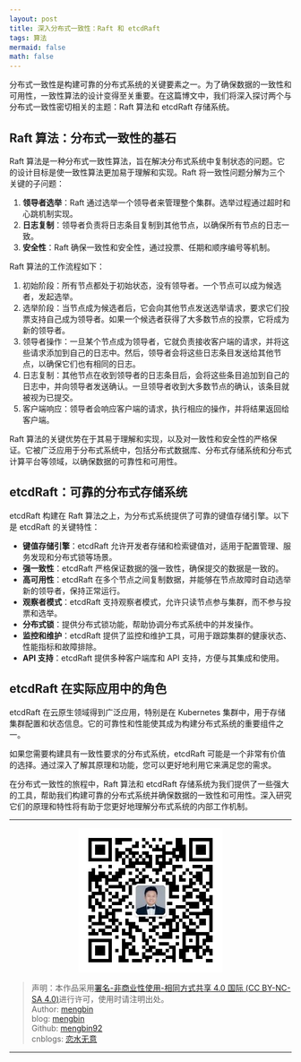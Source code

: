 ```yaml
---
layout: post
title: 深入分布式一致性：Raft 和 etcdRaft
tags: 算法
mermaid: false
math: false
---  
```


分布式一致性是构建可靠的分布式系统的关键要素之一。为了确保数据的一致性和可用性，一致性算法的设计变得至关重要。在这篇博文中，我们将深入探讨两个与分布式一致性密切相关的主题：Raft 算法和 etcdRaft 存储系统。

## Raft 算法：分布式一致性的基石

Raft 算法是一种分布式一致性算法，旨在解决分布式系统中复制状态的问题。它的设计目标是使一致性算法更加易于理解和实现。Raft 将一致性问题分解为三个关键的子问题：

1. **领导者选举**：Raft 通过选举一个领导者来管理整个集群。选举过程通过超时和心跳机制实现。
2. **日志复制**：领导者负责将日志条目复制到其他节点，以确保所有节点的日志一致。
3. **安全性**：Raft 确保一致性和安全性，通过投票、任期和顺序编号等机制。

Raft 算法的工作流程如下：

1. 初始阶段：所有节点都处于初始状态，没有领导者。一个节点可以成为候选者，发起选举。
2. 选举阶段：当节点成为候选者后，它会向其他节点发送选举请求，要求它们投票支持自己成为领导者。如果一个候选者获得了大多数节点的投票，它将成为新的领导者。
3. 领导者操作：一旦某个节点成为领导者，它就负责接收客户端的请求，并将这些请求添加到自己的日志中。然后，领导者会将这些日志条目发送给其他节点，以确保它们也有相同的日志。
4. 日志复制：其他节点在收到领导者的日志条目后，会将这些条目追加到自己的日志中，并向领导者发送确认。一旦领导者收到大多数节点的确认，该条目就被视为已提交。
5. 客户端响应：领导者会响应客户端的请求，执行相应的操作，并将结果返回给客户端。

Raft 算法的关键优势在于其易于理解和实现，以及对一致性和安全性的严格保证。它被广泛应用于分布式系统中，包括分布式数据库、分布式存储系统和分布式计算平台等领域，以确保数据的可靠性和可用性。

## etcdRaft：可靠的分布式存储系统

etcdRaft 构建在 Raft 算法之上，为分布式系统提供了可靠的键值存储引擎。以下是 etcdRaft 的关键特性：

- **键值存储引擎**：etcdRaft 允许开发者存储和检索键值对，适用于配置管理、服务发现和分布式锁等场景。
- **强一致性**：etcdRaft 严格保证数据的强一致性，确保提交的数据是一致的。
- **高可用性**：etcdRaft 在多个节点之间复制数据，并能够在节点故障时自动选举新的领导者，保持正常运行。
- **观察者模式**：etcdRaft 支持观察者模式，允许只读节点参与集群，而不参与投票和选举。
- **分布式锁**：提供分布式锁功能，帮助协调分布式系统中的并发操作。
- **监控和维护**：etcdRaft 提供了监控和维护工具，可用于跟踪集群的健康状态、性能指标和故障排除。
- **API 支持**：etcdRaft 提供多种客户端库和 API 支持，方便与其集成和使用。

## etcdRaft 在实际应用中的角色

etcdRaft 在云原生领域得到广泛应用，特别是在 Kubernetes 集群中，用于存储集群配置和状态信息。它的可靠性和性能使其成为构建分布式系统的重要组件之一。

如果您需要构建具有一致性要求的分布式系统，etcdRaft 可能是一个非常有价值的选择。通过深入了解其原理和功能，您可以更好地利用它来满足您的需求。

在分布式一致性的旅程中，Raft 算法和 etcdRaft 存储系统为我们提供了一些强大的工具，帮助我们构建可靠的分布式系统并确保数据的一致性和可用性。深入研究它们的原理和特性将有助于您更好地理解分布式系统的内部工作机制。  

---

<div align="center">
  <img src="../img/qrcode_wechat.jpg" alt="孟斯特">
</div>

> 声明：本作品采用[署名-非商业性使用-相同方式共享 4.0 国际 (CC BY-NC-SA 4.0)](https://creativecommons.org/licenses/by-nc-sa/4.0/deed.zh)进行许可，使用时请注明出处。  
> Author: [mengbin](mengbin1992@outlook.com)  
> blog: [mengbin](https://mengbin.top)  
> Github: [mengbin92](https://mengbin92.github.io/)  
> cnblogs: [恋水无意](https://www.cnblogs.com/lianshuiwuyi/)  

---
